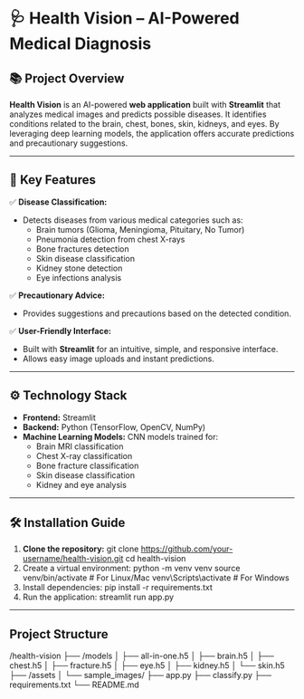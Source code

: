 # 🩺 Health Vision – AI-Powered Medical Diagnosis

## 📚 Project Overview
**Health Vision** is an AI-powered **web application** built with **Streamlit** that analyzes medical images and predicts possible diseases. It identifies conditions related to the brain, chest, bones, skin, kidneys, and eyes. By leveraging deep learning models, the application offers accurate predictions and precautionary suggestions.

---

## 🎯 Key Features
✅ **Disease Classification:**
- Detects diseases from various medical categories such as:
    - Brain tumors (Glioma, Meningioma, Pituitary, No Tumor)
    - Pneumonia detection from chest X-rays
    - Bone fractures detection
    - Skin disease classification
    - Kidney stone detection
    - Eye infections analysis

✅ **Precautionary Advice:**
- Provides suggestions and precautions based on the detected condition.

✅ **User-Friendly Interface:**
- Built with **Streamlit** for an intuitive, simple, and responsive interface.
- Allows easy image uploads and instant predictions.

---

## ⚙️ Technology Stack
- **Frontend:** Streamlit  
- **Backend:** Python (TensorFlow, OpenCV, NumPy)  
- **Machine Learning Models:** CNN models trained for:
    - Brain MRI classification
    - Chest X-ray classification
    - Bone fracture classification
    - Skin disease classification
    - Kidney and eye analysis

---

## 🛠️ Installation Guide
1. **Clone the repository:**
git clone https://github.com/your-username/health-vision.git
cd health-vision
2.  Create a virtual environment:
python -m venv venv
source venv/bin/activate  # For Linux/Mac
venv\Scripts\activate  # For Windows
3.  Install dependencies:
pip install -r requirements.txt
4.  Run the application:
streamlit run app.py

---

Project Structure
--- 
/health-vision
├── /models
│   ├── all-in-one.h5
│   ├── brain.h5
│   ├── chest.h5
│   ├── fracture.h5
│   ├── eye.h5
│   ├── kidney.h5
│   └── skin.h5
├── /assets
│   └── sample_images/
├── app.py
├── classify.py
├── requirements.txt
└── README.md
